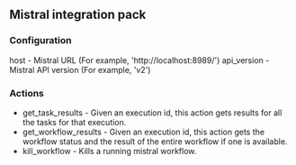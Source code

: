 ## Mistral integration pack

### Configuration

host - Mistral URL (For example, 'http://localhost:8989/')
api_version - Mistral API version (For example, 'v2')

### Actions

* get_task_results - Given an execution id, this action gets results for all the tasks for that execution.
* get_workflow_results - Given an execution id, this action gets the workflow status and the result of the entire workflow if one is available.
* kill_workflow - Kills a running mistral workflow.

